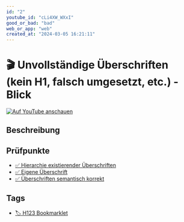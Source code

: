 ```yaml
---
id: "2"
youtube_id: "cLi4XW_WXxI"
good_or_bad: "bad"
web_or_app: "web"
created_at: "2024-03-05 16:21:11"
---
```


# 🎬 Unvollständige Überschriften (kein H1, falsch umgesetzt, etc.) - Blick

[![Auf YouTube anschauen](https://img.youtube.com/vi/cLi4XW_WXxI/sddefault.jpg)](https://youtu.be/cLi4XW_WXxI)

## Beschreibung



## Prüfpunkte

- [✅ Hierarchie existierender Überschriften](/wcag/1.3.1a-ueberschriften-struktur/hierarchie-existierender-ueberschriften)
- [✅ Eigene Überschrift](/wcag/1.3.1a-ueberschriften-struktur/eigene-ueberschrift)
- [✅ Überschriften semantisch korrekt](/wcag/1.3.1a-ueberschriften-struktur/ueberschriften-semantisch-korrekt)

## Tags

- [🏷️ H123 Bookmarklet](/tags/h123-bookmarklet)